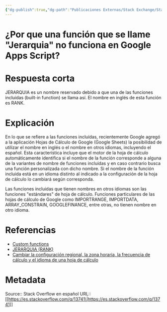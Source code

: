 ```yaml
---
{"dg-publish":true,"dg-path":"Publicaciones Externas/Stack Exchange/Stack Overflow en español/es.stackoverflow.com-13741.md","permalink":"/publicaciones-externas/stack-exchange/stack-overflow-en-espanol/es-stackoverflow-com-13741/","title":"¿Por que una función que se llame \"Jerarquia\" no funciona en Google Apps Script?","hide":true,"noteIcon":"default","created":"2024-04-03T12:49:10.592-06:00","updated":"2024-04-05T16:43:48.627-06:00"}
---
```


# ¿Por que una función que se llame "Jerarquia" no funciona en Google Apps Script?

# Respuesta corta

JERARQUIA es un nombre reservado debido a que una de las funciones incluidas (built-in function) se llama así. El nombre en inglés de esta función es RANK.

# Explicación

En lo que se refiere a las funciones incluídas, recientemente Google agregó a la aplicación Hojas de Cálculo de Google (Google Sheets) la posibilidad de utilizar el nombre en inglés o el nombre en otros idiomas, incluyendo el español. Esta característica incluye que el motor de la hoja de cálculo automáticamente identifica si el nombre de la función corresponde a alguna de la variantes de nombre de funciones incluídas y en caso contrario busca una función personalizada con dicho nombre. Si el nombre de la función incluida está en un idioma distinto al indicado a la configuración de la hoja de cálculo lo cambiará según corresponda.

Las funciones incluidas que tienen nombres en otros idiomas son las funciones "estándares" de hoja de cálculo. Funciones particulares de las hojas de cálculo de Google como IMPORTRANGE, IMPORTDATA, ARRAY_CONSTRAIN, GOOGLEFINANCE, entre otras, no tienen nombre en otro idioma.

# Referencias 

- [Custom functions](https://developers.google.com/apps-script/guides/sheets/functions)
- [JERARQUIA (RANK)](https://support.google.com/docs/answer/3094098?hl=es)
- [Cambiar la configuración regional, la zona horaria, la frecuencia de cálculo y el idioma de una hoja de cálculo](https://support.google.com/docs/answer/58515?hl=es)



# Metadata
Source:: Stack Overflow en español
URL:: [[https://es.stackoverflow.com/q/13741\|https://es.stackoverflow.com/q/13741]]

